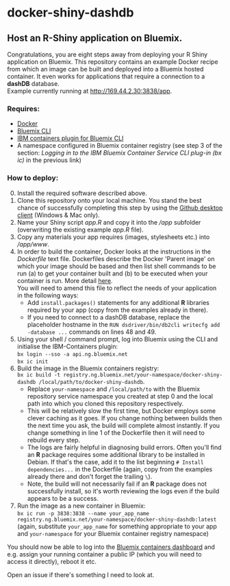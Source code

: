 # docker-shiny-dashdb
## Host an R-Shiny application on Bluemix.
Congratulations, you are eight steps away from deploying your R Shiny application on Bluemix. This repository contains an example Docker recipe from which an image can be built and deployed into a Bluemix hosted container. It even works for applications that require a connection to a __dashDB__ database.  
Example currently running at http://169.44.2.30:3838/app.
### Requires:
- [Docker](https://www.docker.com/community-edition)
- [Bluemix CLI](https://clis.ng.bluemix.net/ui/home.html)
- [IBM containers plugin for Bluemix CLI](https://console.bluemix.net/docs/containers/container_cli_cfic_install.html#container_cli_cfic_install)
- A namespace configured in Bluemix container registry (see step 3 of the section: _Logging in to the IBM Bluemix Container Service CLI plug-in (bx ic)_ in the previous link)

### How to deploy:
0) Install the required software described above.
1) Clone this repository onto your local machine. You stand the best chance of successfully completing this step by using the [Github desktop client](https://desktop.github.com/) (Windows & Mac only).
2) Name your Shiny script _app.R_ and copy it into the _/app_ subfolder (overwriting the existing example _app.R_ file).
3) Copy any materials your app requires (images, stylesheets etc.) into _/app/www_.
4) In order to build the container, Docker looks at the instructions in the _Dockerfile_ text file. Dockerfiles describe the Docker 'Parent image' on which your image should be based and then list shell commands to be run (a) to get your container built and (b) to be executed when your container is run. More detail [here](https://docs.docker.com/engine/reference/builder/).  
You will need to amend this file to reflect the needs of your application in the following ways:
    - Add `install.packages()` statements for any additional __R__ libraries required by your app (copy from the examples already in there).
    - If you need to connect to a dashDB database, replace the placeholder hostname in the `RUN dsdriver/bin/db2cli writecfg add -database ...` commands on lines 48 and 49.
5) Using your shell / command prompt, log into Bluemix using the CLI and initialise the IBM-Containers plugin:  
`bx login --sso -a api.ng.bluemix.net`  
`bx ic init`
6) Build the image in the Bluemix containers registry:  
`bx ic build -t registry.ng.bluemix.net/your-namespace/docker-shiny-dashdb /local/path/to/docker-shiny-dashdb`.
    - Replace `your-namespace` and `/local/path/to` with the Bluemix repository service namespace you created at step 0 and the local path into which you cloned this repository respectively.
    - This will be relatively slow the first time, but Docker employs some clever caching as it goes. If you change nothing between builds then the next time you ask, the build will complete almost instantly. If you change something in line 1 of the Dockerfile then it will need to rebuild every step.
    - The logs are fairly helpful in diagnosing build errors. Often you'll find an __R__ package requires some additional library to be installed in Debian. If that's the case, add it to the list beginning `# Install dependencies...` in the Dockerfile (again, copy from the examples already there and don't forget the trailing `\`).
    - Note, the build will not necessarily fail if an __R__ package does not successfully install, so it's worth reviewing the logs even if the build appears to be a success.
7) Run the image as a new container in Bluemix:  
`bx ic run -p 3838:3838 --name your_app_name registry.ng.bluemix.net/your-namespace/docker-shiny-dashdb:latest`  
(again, substitute `your_app_name` for something appropriate to your app and `your-namespace` for your Bluemix container registry namespace)

You should now be able to log into the [Bluemix containers dashboard](https://console.bluemix.net/dashboard/containers) and e.g. assign your running container a public IP (which you will need to access it directly), reboot it etc.

Open an issue if there's something I need to look at.
